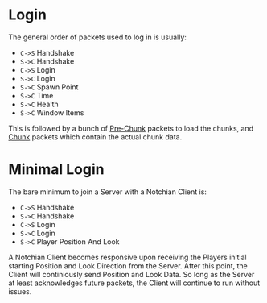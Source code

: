 # Login
The general order of packets used to log in is usually:
- `C->S` Handshake
- `S->C` Handshake
- `C->S` Login
- `S->C` Login
- `S->C` Spawn Point
- `S->C` Time
- `S->C` Health
- `S->C` Window Items

This is followed by a bunch of [Pre-Chunk](packets/050-pre-chunk.md) packets to load the chunks, and [Chunk](packets/051-chunk.md) packets which contain the actual chunk data.

# Minimal Login
The bare minimum to join a Server with a Notchian Client is:
- `C->S` Handshake
- `S->C` Handshake
- `C->S` Login
- `S->C` Login
- `S->C` Player Position And Look

A Notchian Client becomes responsive upon receiving the Players initial starting Position and Look Direction from the Server.
After this point, the Client will continiously send Position and Look Data. So long as the Server at least acknowledges future packets, the Client will continue to run without issues.
